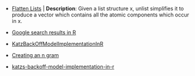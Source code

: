 
* [Flatten Lists](https://stat.ethz.ch/R-manual/R-devel/library/base/html/unlist.html) | **Description**: Given a list structure x, unlist simplifies it to produce a vector which contains all the atomic components which occur in x. 
* [Google search results in R](https://stackoverflow.com/questions/32889136/how-to-get-google-search-results)

* [KatzBackOffModelImplementationInR](https://github.com/ThachNgocTran/KatzBackOffModelImplementationInR)
* [Creating an n gram](https://cran.r-project.org/web/packages/ngram/vignettes/ngram-guide.pdf)
* [katzs-backoff-model-implementation-in-r](https://thachtranerc.wordpress.com/2016/04/12/katzs-backoff-model-implementation-in-r/)
